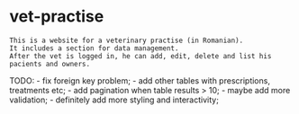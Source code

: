 # vet-practise
	This is a website for a veterinary practise (in Romanian).
	It includes a section for data management. 
    After the vet is logged in, he can add, edit, delete and list his pacients and owners.

TODO:
    - fix foreign key problem;
    - add other tables with prescriptions, treatments etc;
    - add pagination when table results > 10;
    - maybe add more validation;
    - definitely add more styling and interactivity;
